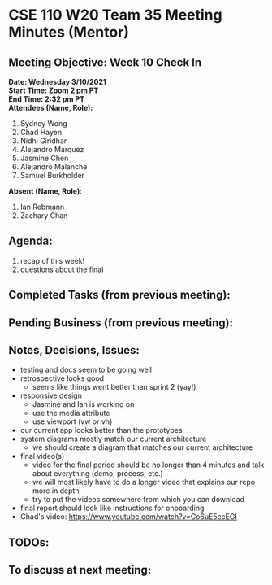 # CSE 110 W20 Team 35 Meeting Minutes (Mentor)

## Meeting Objective: Week 10 Check In

**Date: Wednesday 3/10/2021**  
**Start Time: Zoom 2 pm PT**  
**End Time: 2:32 pm PT**  
**Attendees (Name, Role):**  
1. Sydney Wong
2. Chad Hayen
3. Nidhi Giridhar
4. Alejandro Marquez
5. Jasmine Chen
6. Alejandro Malanche
7. Samuel Burkholder

**Absent (Name, Role)**:  
1. Ian Rebmann
2. Zachary Chan
   
## Agenda: 
   1. recap of this week!
   2. questions about the final

## Completed Tasks (from previous meeting):

## Pending Business (from previous meeting):

## Notes, Decisions, Issues: 
  * testing and docs seem to be going well
  * retrospective looks good
    * seems like things went better than sprint 2 (yay!)
  * responsive design
    * Jasmine and Ian is working on
    * use the media attribute
    * use viewport (vw or vh)
  * our current app looks better than the prototypes
  * system diagrams mostly match our current architecture
    * we should create a diagram that matches our current architecture
  * final video(s)
    * video for the final period should be no longer than 4 minutes and talk about everything (demo, process, etc.)
    * we will most likely have to do a longer video that explains our repo more in depth
    * try to put the videos somewhere from which you can download
  * final report should look like instructions for onboarding
  * Chad's video: https://www.youtube.com/watch?v=Co6uE5ecEGI

## TODOs: 

## To discuss at next meeting: